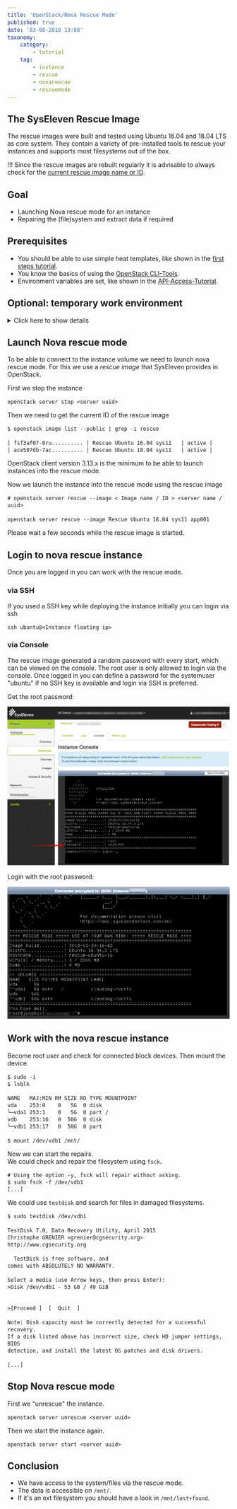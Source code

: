 ```yaml
---
title: 'OpenStack/Nova Rescue Mode'
published: true
date: '03-08-2018 13:08'
taxonomy:
    category:
        - tutorial
    tag:
        - instance
        - rescue
        - novarescue
        - rescuemode
---
```


## The SysEleven Rescue Image

The rescue images were built and tested using Ubuntu 16.04 and 18.04 LTS as core system.
They contain a variety of pre-installed tools to rescue your instances and supports most filesystems out of the box.

!!! Since the rescue images are rebuilt regularly it is advisable to always check for the [current rescue image name or ID](#launch-nova-rescue-mode).

## Goal

* Launching Nova rescue mode for an instance
* Repairing the (file)system and extract data if required

## Prerequisites

* You should be able to use simple heat templates, like shown in the [first steps tutorial](../02.firststeps/default.en.md).
* You know the basics of using the [OpenStack CLI-Tools](../03.openstack-cli/default.en.md).
* Environment variables are set, like shown in the [API-Access-Tutorial](../04.api-access/default.en.md).

## Optional: temporary work environment

<details/>
<summary>Click here to show details</summary>

### Temporary work environment

For this tutorial, we need a *Linux* environment and the OpenStack client. If you do not have that yet, you can create it with the following commands:

```shell
wget https://raw.githubusercontent.com/syseleven/heat-examples/master/kickstart/kickstart.yaml
...
openstack stack create -t kickstart.yaml --parameter key_name=<ssh key name> <stack name> --wait
...
```

Now we need to connect to the created instance.

```shell
ssh syseleven@<server-ip>
```

The following commands need to be executed in the ssh session.

We also need the OpenStack credentials (openrc-file).
You can download the file [here](https://dashboard.cloud.syseleven.net/horizon/project/access_and_security/api_access/openrc/).

```shell
source openrc
```

</details>

## Launch Nova rescue mode

To be able to connect to the instance volume we need to launch nova rescue mode.
For this we use a *rescue image* that SysEleven provides in OpenStack.

First we stop the instance

```shell
openstack server stop <server uuid>
```

Then we need to get the current ID of the rescue image

```shell
$ openstack image list --public | grep -i rescue

| fsf3af07-8ru.......... | Rescue Ubuntu 16.04 sys11   | active |
| ace507db-7ac.......... | Rescue Ubuntu 18.04 sys11   | active |
```

<div class="alert alert-dismissible alert-info">
    OpenStack client version 3.13.x is the minimum to be able to launch instances into the rescue mode.
</div>

Now we launch the instance into the rescue mode using the rescue image

```shell
# openstack server rescue --image < Image name / ID > <server name / uuid>

openstack server rescue --image Rescue Ubuntu 18.04 sys11 app001
```

Please wait a few seconds while the rescue image is started.

## Login to nova rescue instance

Once you are logged in you can work with the rescue mode.

### via SSH

If you used a SSH key while deploying the instance initially you can login via ssh

```shell
ssh ubuntu@<Instance floating ip>
```

### via Console

The rescue image generated a random password with every start, which can be viewed on the console. The root user is only allowed to login via the console. Once logged in you can define a password for the systemuser "ubuntu" if no SSH key is available and login via SSH is preferred.

Get the root password:

![root password](../../images/rescue_pw.png)

Login with the root password:

![root password](../../images/rescue_console_login.png)

## Work with the nova rescue instance

Become root user and check for connected block devices. Then mount the device.

```shell
$ sudo -i
$ lsblk

NAME   MAJ:MIN RM SIZE RO TYPE MOUNTPOINT
vda    253:0    0   5G  0 disk
└─vda1 253:1    0   5G  0 part /
vdb    253:16   0  50G  0 disk
└─vdb1 253:17   0  50G  0 part

$ mount /dev/vdb1 /mnt/
```

Now we can start the repairs.  
We could check and repair the filesystem using `fsck`.

```shell
# Using the option -y, fsck will repair without asking.
$ sudo fsck -f /dev/vdb1
[...]
```

We could use `testdisk` and search for files in damaged filesystems.

```shell
$ sudo testdisk /dev/vdb1

TestDisk 7.0, Data Recovery Utility, April 2015
Christophe GRENIER <grenier@cgsecurity.org>
http://www.cgsecurity.org

  TestDisk is free software, and
comes with ABSOLUTELY NO WARRANTY.

Select a media (use Arrow keys, then press Enter):
>Disk /dev/vdb1 - 53 GB / 49 GiB


>[Proceed ]  [  Quit  ]

Note: Disk capacity must be correctly detected for a successful recovery.
If a disk listed above has incorrect size, check HD jumper settings, BIOS
detection, and install the latest OS patches and disk drivers.

[...]
```

## Stop Nova rescue mode

First we "unrescue" the instance.

```shell
openstack server unrescue <server uuid>
```

Then we start the instance again.

```shell
openstack server start <server uuid>
```

## Conclusion

* We have access to the system/files via the rescue mode.
* The data is accessible on `/mnt/`.
* If it's an ext filesystem you should have a look in `/mnt/lost+found`.
